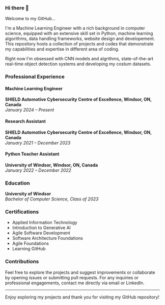### Hi there 👋


Welcome to my GitHub...

I'm a Machine Learning Engineer with a rich background in computer science, equipped with an extensive skill set in Python, machine learning algorithms, data handling frameworks, website design and developement. This repository hosts a collection of projects and codes that demonstrate my capabilities and expertise in different area of coding.

Right now I'm obsessed with CNN models and algrithms, state-of-the-art real-time object detection systems and developing my costum datasets.


### Professional Experience

#### Machine Learning Engineer
**SHIELD Automotive Cybersecurity Centre of Excellence, Windsor, ON, Canada**  
*January 2024 – Present*  

#### Research Assistant
**SHIELD Automotive Cybersecurity Centre of Excellence, Windsor, ON, Canada**  
*January 2021 – December 2023*  

#### Python Teacher Assistant
**University of Windsor, Windsor, ON, Canada**  
*January 2022 – December 2022*  

### Education

**University of Windsor**  
*Bachelor of Computer Science, Class of 2023*

### Certifications

- Applied Information Technology
- Introduction to Generative AI
- Agile Software Development
- Software Architecture Foundations
- Agile Foundations
- Learning GitHub


### Contributions

Feel free to explore the projects and suggest improvements or collaborate by opening issues or submitting pull requests. For any inquiries or professional engagements, contact me directly via email or LinkedIn.

---

Enjoy exploring my projects and thank you for visiting my GitHub repository!
